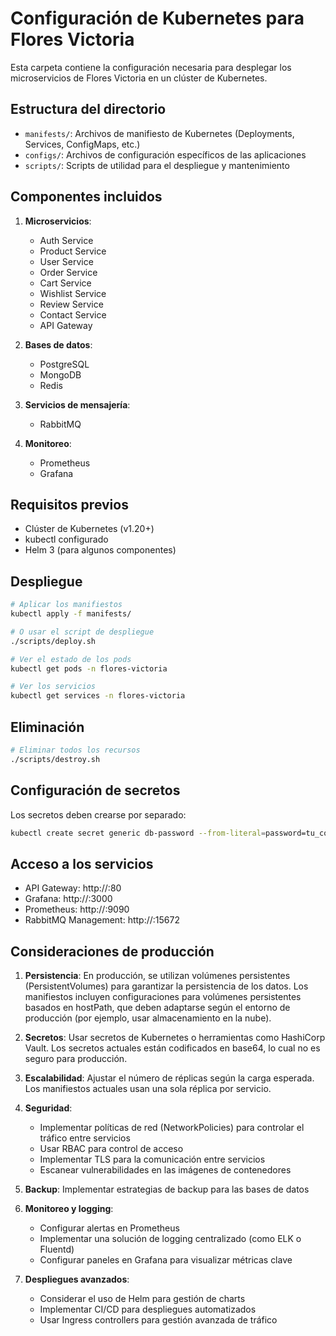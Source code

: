 # Configuración de Kubernetes para Flores Victoria

Esta carpeta contiene la configuración necesaria para desplegar los microservicios de Flores
Victoria en un clúster de Kubernetes.

## Estructura del directorio

- `manifests/`: Archivos de manifiesto de Kubernetes (Deployments, Services, ConfigMaps, etc.)
- `configs/`: Archivos de configuración específicos de las aplicaciones
- `scripts/`: Scripts de utilidad para el despliegue y mantenimiento

## Componentes incluidos

1. **Microservicios**:
   - Auth Service
   - Product Service
   - User Service
   - Order Service
   - Cart Service
   - Wishlist Service
   - Review Service
   - Contact Service
   - API Gateway

2. **Bases de datos**:
   - PostgreSQL
   - MongoDB
   - Redis

3. **Servicios de mensajería**:
   - RabbitMQ

4. **Monitoreo**:
   - Prometheus
   - Grafana

## Requisitos previos

- Clúster de Kubernetes (v1.20+)
- kubectl configurado
- Helm 3 (para algunos componentes)

## Despliegue

```bash
# Aplicar los manifiestos
kubectl apply -f manifests/

# O usar el script de despliegue
./scripts/deploy.sh

# Ver el estado de los pods
kubectl get pods -n flores-victoria

# Ver los servicios
kubectl get services -n flores-victoria
```

## Eliminación

```bash
# Eliminar todos los recursos
./scripts/destroy.sh
```

## Configuración de secretos

Los secretos deben crearse por separado:

```bash
kubectl create secret generic db-password --from-literal=password=tu_contraseña -n flores-victoria
```

## Acceso a los servicios

- API Gateway: http://<EXTERNAL-IP>:80
- Grafana: http://<EXTERNAL-IP>:3000
- Prometheus: http://<EXTERNAL-IP>:9090
- RabbitMQ Management: http://<EXTERNAL-IP>:15672

## Consideraciones de producción

1. **Persistencia**: En producción, se utilizan volúmenes persistentes (PersistentVolumes) para
   garantizar la persistencia de los datos. Los manifiestos incluyen configuraciones para volúmenes
   persistentes basados en hostPath, que deben adaptarse según el entorno de producción (por
   ejemplo, usar almacenamiento en la nube).

2. **Secretos**: Usar secretos de Kubernetes o herramientas como HashiCorp Vault. Los secretos
   actuales están codificados en base64, lo cual no es seguro para producción.

3. **Escalabilidad**: Ajustar el número de réplicas según la carga esperada. Los manifiestos
   actuales usan una sola réplica por servicio.

4. **Seguridad**:
   - Implementar políticas de red (NetworkPolicies) para controlar el tráfico entre servicios
   - Usar RBAC para control de acceso
   - Implementar TLS para la comunicación entre servicios
   - Escanear vulnerabilidades en las imágenes de contenedores

5. **Backup**: Implementar estrategias de backup para las bases de datos

6. **Monitoreo y logging**:
   - Configurar alertas en Prometheus
   - Implementar una solución de logging centralizado (como ELK o Fluentd)
   - Configurar paneles en Grafana para visualizar métricas clave

7. **Despliegues avanzados**:
   - Considerar el uso de Helm para gestión de charts
   - Implementar CI/CD para despliegues automatizados
   - Usar Ingress controllers para gestión avanzada de tráfico
